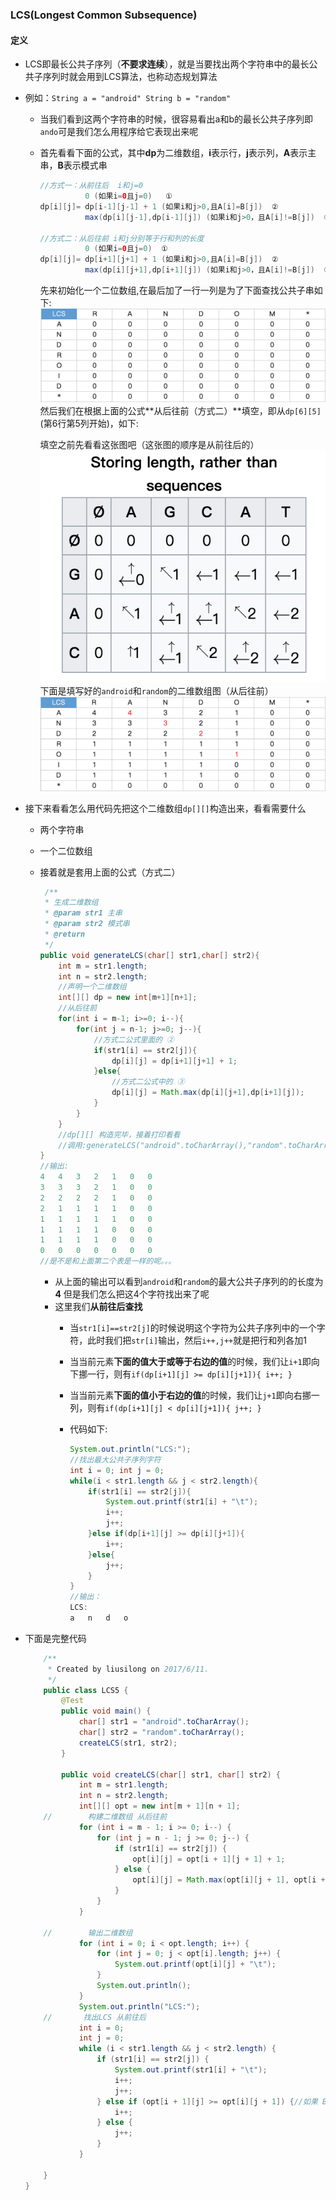 ### LCS(Longest Common Subsequence)
#### 定义
+ LCS即最长公共子序列（**不要求连续**），就是当要找出两个字符串中的最长公共子序列时就会用到LCS算法，也称动态规划算法
+ 例如：`String a = "android" String b = "random"`
    + 当我们看到这两个字符串的时候，很容易看出a和b的最长公共子序列即`ando`可是我们怎么用程序给它表现出来呢
    + 首先看看下面的公式，其中**dp**为二维数组，**i**表示行，**j**表示列，**A**表示主串，**B**表示模式串
    
        ```java
        //方式一：从前往后  i和j=0
                  0 (如果i=0且j=0)   ①
        dp[i][j]= dp[i-1][j-1] + 1 (如果i和j>0,且A[i]=B[j])  ②
                  max(dp[i][j-1],dp[i-1][j]) (如果i和j>0，且A[i]!=B[j])  ③
                  
        //方式二：从后往前 i和j分别等于行和列的长度
                  0 (如果i=0且j=0)  ①
        dp[i][j]= dp[i+1][j+1] + 1 (如果i和j>0,且A[i]=B[j])  ②
                  max(dp[i][j+1],dp[i+1][j]) (如果i和j>0，且A[i]!=B[j])  ③
        ```
        先来初始化一个二位数组,在最后加了一行一列是为了下面查找公共子串如下:
        ![](./images/image_1.png)
        然后我们在根据上面的公式**从后往前（方式二）**填空，即从`dp[6][5]`(第6行第5列开始)，如下:
        
        填空之前先看看这张图吧（这张图的顺序是从前往后的）
        ![](./images/image_3.png)
        下面是填写好的`android`和`random`的二维数组图（从后往前）
        ![](./images/image_2.png)
+ 接下来看看怎么用代码先把这个二维数组`dp[][]`构造出来，看看需要什么
    + 两个字符串
    + 一个二位数组
    + 接着就是套用上面的公式（方式二）

        ```java
         /**
         * 生成二维数组
         * @param str1 主串
         * @param str2 模式串
         * @return
         */
        public void generateLCS(char[] str1,char[] str2){
            int m = str1.length;
            int n = str2.length;
            //声明一个二维数组
            int[][] dp = new int[m+1][n+1];
            //从后往前
            for(int i = m-1; i>=0; i--){
                for(int j = n-1; j>=0; j--){
                    //方式二公式里面的 ②
                    if(str1[i] == str2[j]){
                        dp[i][j] = dp[i+1][j+1] + 1;
                    }else{
                        //方式二公式中的 ③
                        dp[i][j] = Math.max(dp[i][j+1],dp[i+1][j]);
                    }
                }
            }
            //dp[][] 构造完毕，接着打印看看
            //调用:generateLCS("android".toCharArray(),"random".toCharArray());
        }
        //输出:
        4	4	3	2	1	0	0	
        3	3	3	2	1	0	0	
        2	2	2	2	1	0	0	
        2	1	1	1	1	0	0	
        1	1	1	1	1	0	0	
        1	1	1	1	0	0	0	
        1	1	1	1	0	0	0	
        0	0	0	0	0	0	0	
        //是不是和上面第二个表是一样的呢。。。
        ```
        
        + 从上面的输出可以看到`android`和`random`的最大公共子序列的的长度为**4**
        但是我们怎么把这4个字符找出来了呢 
        + 这里我们**从前往后查找** 
            + 当`str1[i]==str2[j]`的时候说明这个字符为公共子序列中的一个字符，此时我们把`str[i]`输出，然后`i++,j++`就是把行和列各加1
            + 当当前元素**下面的值大于或等于右边的值**的时候，我们让`i+1`即向下挪一行，则有`if(dp[i+1][j] >= dp[i][j+1]){ i++; }`
            + 当当前元素**下面的值小于右边的值**的时候，我们让`j+1`即向右挪一列，则有`if(dp[i+1][j] < dp[i][j+1]){ j++; }`
            + 代码如下:
            
                ```java
                System.out.println("LCS:");
                //找出最大公共子序列字符
                int i = 0; int j = 0;
                while(i < str1.length && j < str2.length){
                    if(str1[i] == str2[j]){
                        System.out.printf(str1[i] + "\t");
                        i++;
                        j++;
                    }else if(dp[i+1][j] >= dp[i][j+1]){
                        i++;
                    }else{
                        j++;
                    }
                }
                //输出：
                LCS:
                a	n	d	o
                ```
+ 下面是完整代码

    ```java
        /**
         * Created by liusilong on 2017/6/11.
         */
        public class LCS5 {
            @Test
            public void main() {
                char[] str1 = "android".toCharArray();
                char[] str2 = "random".toCharArray();
                createLCS(str1, str2);
            }
        
            public void createLCS(char[] str1, char[] str2) {
                int m = str1.length;
                int n = str2.length;
                int[][] opt = new int[m + 1][n + 1];
        //        构建二维数组 从后往前
                for (int i = m - 1; i >= 0; i--) {
                    for (int j = n - 1; j >= 0; j--) {
                        if (str1[i] == str2[j]) {
                            opt[i][j] = opt[i + 1][j + 1] + 1;
                        } else {
                            opt[i][j] = Math.max(opt[i][j + 1], opt[i + 1][j]);
                        }
                    }
                }
        
        //        输出二维数组
                for (int i = 0; i < opt.length; i++) {
                    for (int j = 0; j < opt[i].length; j++) {
                        System.out.printf(opt[i][j] + "\t");
                    }
                    System.out.println();
                }
                System.out.println("LCS:");
        //       找出LCS 从前往后
                int i = 0;
                int j = 0;
                while (i < str1.length && j < str2.length) {
                    if (str1[i] == str2[j]) {
                        System.out.printf(str1[i] + "\t");
                        i++;
                        j++;
                    } else if (opt[i + 1][j] >= opt[i][j + 1]) {//如果 Bottom >= right
                        i++;
                    } else {
                        j++;
                    }
                }
        
        }
    }
    ```
    
        